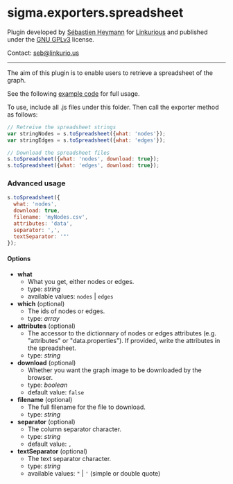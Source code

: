 sigma.exporters.spreadsheet
=====================

Plugin developed by [Sébastien Heymann](https://github.com/sheymann) for [Linkurious](https://github.com/Linkurious) and published under the [GNU GPLv3](LICENSE) license.

Contact: seb@linkurio.us

---

The aim of this plugin is to enable users to retrieve a spreadsheet of the graph.

See the following [example code](../../examples/plugin-exporters-spreadsheet.html) for full usage.

To use, include all .js files under this folder. Then call the exporter method as follows:

````javascript
// Retreive the spreadsheet strings
var stringNodes = s.toSpreadsheet({what: 'nodes'});
var stringEdges = s.toSpreadsheet({what: 'edges'});

// Download the spreadsheet files
s.toSpreadsheet({what: 'nodes', download: true});
s.toSpreadsheet({what: 'edges', download: true});
````

### Advanced usage

````javascript
s.toSpreadsheet({
  what: 'nodes',
  download: true,
  filename: 'myNodes.csv',
  attributes: 'data',
  separator: ',',
  textSeparator: '"'
});
````

#### Options

 * **what**
   * What you get, either nodes or edges.
   * type: *string*
   * available values: `nodes` | `edges`
 * **which** (optional)
   * The ids of nodes or edges.
   * type: *array*
 * **attributes** (optional)
   * The accessor to the dictionnary of nodes or edges attributes (e.g. "attributes" or "data.properties"). If provided, write the attributes in the spreadsheet.
   * type: *string*
 * **download** (optional)
   * Whether you want the graph image to be downloaded by the browser.
   * type: *boolean*
   * default value: `false`
 * **filename** (optional)
   * The full filename for the file to download.
   * type: *string*
 * **separator** (optional)
   * The column separator character.
   * type: *string*
   * default value: `,`
 * **textSeparator** (optional)
   * The text separator character.
   * type: *string*
   * available values: `"` | `'` (simple or double quote)
